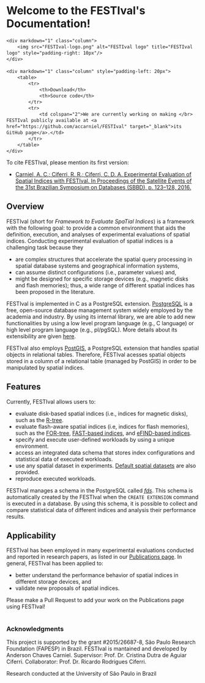 # Welcome to the FESTIval's Documentation!

[comment]: <> (Check later if the CommonMark is supported by mkdocs.)

<div markdown="1" class="row">

	<div markdown="1" class="column">
		<img src="FESTIval-logo.png" alt="FESTIval logo" title="FESTIval logo" style="padding-right: 10px"/>
	</div>

	<div markdown="1" class="column" style="padding-left: 20px">
		<table>
			<tr>
				<th>Download</th>
				<th>Source code</th>
			</tr>	
			<tr>
				<td colspan="2">We are currently working on making </br> FESTIval publicly available at <a href="https://github.com/accarniel/FESTIval" target="_blank">its GitHub page</a>.</td>
			</tr>
		</table>
	</div>
</div>


To cite FESTIval, please mention its first version:

* [Carniel, A. C.; Ciferri, R. R.; Ciferri, C. D. A. Experimental Evaluation of Spatial Indices with FESTIval. In Proceedings of the Satellite Events of the 31st Brazilian Symposium on Databases (SBBD), p. 123–128, 2016.](https://www.researchgate.net/publication/310295040_Experimental_Evaluation_of_Spatial_Indices_with_FESTIval)


## Overview

FESTIval (short for *Framework to Evaluate SpaTial Indices*) is a framework with the following goal: to provide a common environment that aids the definition, execution, and analyses of experimental evaluations of spatial indices. Conducting experimental evaluation of spatial indices is a challenging task because they 

* are complex structures that accelerate the spatial query processing in spatial database systems and geographical information systems, 
* can assume distinct configurations (i.e., parameter values) and,
* might be designed for specific storage devices (e.g., magnetic disks and flash memories); thus, a wide range of different spatial indices has been proposed in the literature.

FESTIval is implemented in C as a PostgreSQL extension. [PostgreSQL](https://www.postgresql.org/) is a free, open-source database management system widely employed by the academia and industry. By using its internal library, we are able to add new functionalities by using a low level program language (e.g., C language) or high level program language (e.g., pl/pgSQL). More details about its extensibility are given [here](https://www.postgresql.org/docs/current/static/sql-createextension.html).

FESTIval also employs [PostGIS](https://postgis.net/), a PostgreSQL extension that handles spatial objects in relational tables. Therefore, FESTIval acesses spatial objects stored in a column of a relational table (managed by PostGIS) in order to be manipulated by spatial indices. 

## Features

Currently, FESTIval allows users to:

* evaluate disk-based spatial indices (i.e., indices for magnetic disks), such as the [R-tree](https://dl.acm.org/citation.cfm?id=602266).
* evaluate flash-aware spatial indices (i.e, indices for flash memories), such as the [FOR-tree](https://www.sciencedirect.com/science/article/pii/S0957417415000263), [FAST-based indices](https://link.springer.com/article/10.1007/s10707-012-0164-9), and [eFIND-based indices](https://link.springer.com/chapter/10.1007/978-3-319-66917-5_16).
* specify and execute user-defined workloads by using a unique environment.
* access an integrated data schema that stores index configurations and statistical data of executed workloads.
* use any spatial dataset in experiments. [Default spatial datasets](https://github.com/accarniel/FESTIval/wiki/) are also provided.
* reproduce executed workloads.

FESTIval manages a schema in the PostgreSQL called [*fds*](../data_schema/overview). This schema is automatically created by the FESTIval when the `CREATE EXTENSION` command is executed in a database. By using this schema, it is possible to collect and compare statistical data of different indices and analysis their performance results.

## Applicability 

FESTIval has been employed in many experimental evaluations conducted and reported in research papers, as listed in our [Publications page](publications). In general, FESTIval has been applied to:

* better understand the performance behavior of spatial indices in different storage devices, and
* validate new proposals of spatial indices.

Please make a Pull Request to add your work on the Publications page using FESTIval!
#
### Acknowledgments <!-- TOC omit:true -->

This project is supported by the grant #2015/26687-8, São Paulo Research Foundation (FAPESP) in Brazil. FESTIval is mantained and developed by Anderson Chaves Carniel. Supervisor: Prof. Dr. Cristina Dutra de Aguiar Ciferri. Collaborator: Prof. Dr. Ricardo Rodrigues Ciferri.

Research conducted at the University of São Paulo in Brazil
